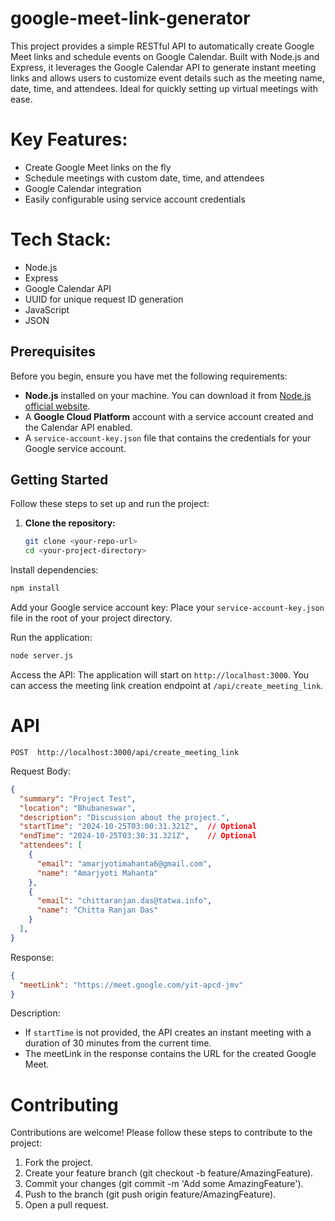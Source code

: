 # google-meet-link-generator
This project provides a simple RESTful API to automatically create Google Meet links and schedule events on Google Calendar. Built with Node.js and Express, it leverages the Google Calendar API to generate instant meeting links and allows users to customize event details such as the meeting name, date, time, and attendees. Ideal for quickly setting up virtual meetings with ease.

# Key Features:
- Create Google Meet links on the fly
- Schedule meetings with custom date, time, and attendees
- Google Calendar integration
- Easily configurable using service account credentials
# Tech Stack:
- Node.js
- Express
- Google Calendar API
- UUID for unique request ID generation
- JavaScript
- JSON

## Prerequisites

Before you begin, ensure you have met the following requirements:

- **Node.js** installed on your machine. You can download it from [Node.js official website](https://nodejs.org/).
- A **Google Cloud Platform** account with a service account created and the Calendar API enabled.
- A `service-account-key.json` file that contains the credentials for your Google service account.

## Getting Started

Follow these steps to set up and run the project:

1. **Clone the repository:**
   ```bash
   git clone <your-repo-url>
   cd <your-project-directory>
Install dependencies:

```bash
npm install
```
Add your Google service account key: Place your `service-account-key.json` file in the root of your project directory.

Run the application:

```bash
node server.js
```
Access the API: The application will start on `http://localhost:3000`. You can access the meeting link creation endpoint at `/api/create_meeting_link`.

# API 
```POST  http://localhost:3000/api/create_meeting_link```

Request Body:

```json
{
  "summary": "Project Test",
  "location": "Bhubaneswar",
  "description": "Discussion about the project.",
  "startTime": "2024-10-25T03:00:31.321Z",  // Optional
  "endTime": "2024-10-25T03:30:31.321Z",    // Optional
  "attendees": [
    {
      "email": "amarjyotimahanta6@gmail.com",
      "name": "Amarjyoti Mahanta"
    },
    {
      "email": "chittaranjan.das@tatwa.info",
      "name": "Chitta Ranjan Das"
    }
  ],
}
```
Response:

```json
{
  "meetLink": "https://meet.google.com/yit-apcd-jmv"
}
```
Description:

- If `startTime` is not provided, the API creates an instant meeting with a duration of 30 minutes from the current time.
- The meetLink in the response contains the URL for the created Google Meet.
# Contributing
Contributions are welcome! Please follow these steps to contribute to the project:

1. Fork the project.
2. Create your feature branch (git checkout -b feature/AmazingFeature).
3. Commit your changes (git commit -m 'Add some AmazingFeature').
4. Push to the branch (git push origin feature/AmazingFeature).
5. Open a pull request.
